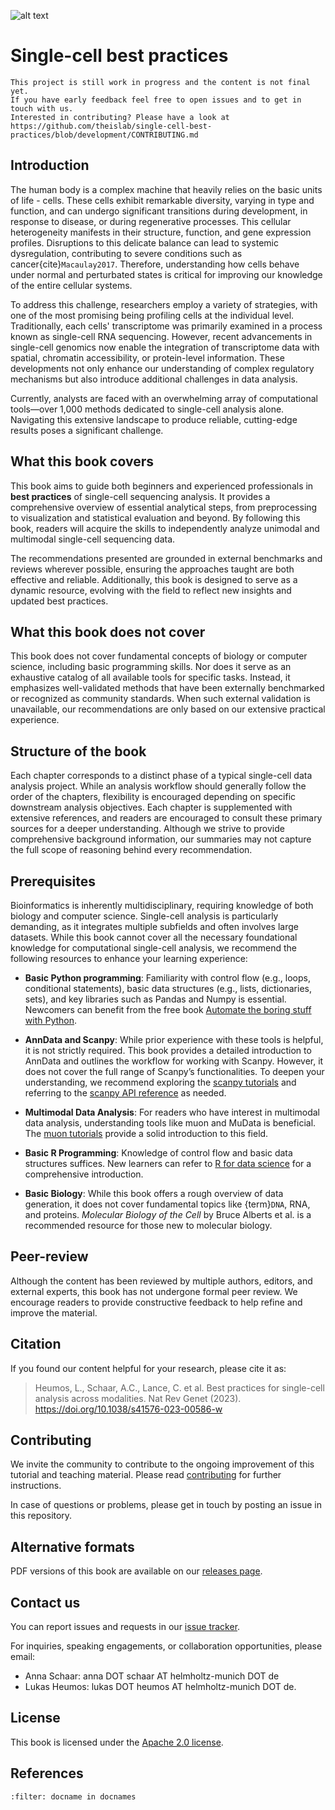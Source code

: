 ![alt text](_static/images/title.png "Title")

<div style="page-break-after: always;"></div>

# Single-cell best practices

```{warning}
This project is still work in progress and the content is not final yet.
If you have early feedback feel free to open issues and to get in touch with us.
Interested in contributing? Please have a look at https://github.com/theislab/single-cell-best-practices/blob/development/CONTRIBUTING.md
```

## Introduction

The human body is a complex machine that heavily relies on the basic units of life - cells. These cells exhibit remarkable diversity, varying in type and function, and can undergo significant transitions during development, in response to disease, or during regenerative processes. This cellular heterogeneity manifests in their structure, function, and gene expression profiles. Disruptions to this delicate balance can lead to systemic dysregulation, contributing to severe conditions such as cancer{cite}`Macaulay2017`. Therefore, understanding how cells behave under normal and perturbated states is critical for improving our knowledge of the entire cellular systems.

To address this challenge, researchers employ a variety of strategies, with one of the most promising being profiling cells at the individual level. Traditionally, each cells' transcriptome was primarily examined in a process known as single-cell RNA sequencing. However, recent advancements in single-cell genomics now enable the integration of transcriptome data with spatial, chromatin accessibility, or protein-level information. These developments not only enhance our understanding of complex regulatory mechanisms but also introduce additional challenges in data analysis.

Currently, analysts are faced with an overwhelming array of computational tools—over 1,000 methods dedicated to single-cell analysis alone. Navigating this extensive landscape to produce reliable, cutting-edge results poses a significant challenge.

## What this book covers

This book aims to guide both beginners and experienced professionals in **best practices** of single-cell sequencing analysis. It provides a comprehensive overview of essential analytical steps, from preprocessing to visualization and statistical evaluation and beyond. By following this book, readers will acquire the skills to independently analyze unimodal and multimodal single-cell sequencing data.

The recommendations presented are grounded in external benchmarks and reviews wherever possible, ensuring the approaches taught are both effective and reliable. Additionally, this book is designed to serve as a dynamic resource, evolving with the field to reflect new insights and updated best practices.

## What this book does not cover

This book does not cover fundamental concepts of biology or computer science, including basic programming skills. Nor does it serve as an exhaustive catalog of all available tools for specific tasks. Instead, it emphasizes well-validated methods that have been externally benchmarked or recognized as community standards. When such external validation is unavailable, our recommendations are only based on our extensive practical experience.

## Structure of the book

Each chapter corresponds to a distinct phase of a typical single-cell data analysis project. While an analysis workflow should generally follow the order of the chapters, flexibility is encouraged depending on specific downstream analysis objectives. Each chapter is supplemented with extensive references, and readers are encouraged to consult these primary sources for a deeper understanding. Although we strive to provide comprehensive background information, our summaries may not capture the full scope of reasoning behind every recommendation.

## Prerequisites

Bioinformatics is inherently multidisciplinary, requiring knowledge of both biology and computer science. Single-cell analysis is particularly demanding, as it integrates multiple subfields and often involves large datasets. While this book cannot cover all the necessary foundational knowledge for computational single-cell analysis, we recommend the following resources to enhance your learning experience:

- **Basic Python programming**: Familiarity with control flow (e.g., loops, conditional statements), basic data structures (e.g., lists, dictionaries, sets), and key libraries such as Pandas and Numpy is essential. Newcomers can benefit from the free book [Automate the boring stuff with Python](https://automatetheboringstuff.com/).

- **AnnData and Scanpy**: While prior experience with these tools is helpful, it is not strictly required. This book provides a detailed introduction to AnnData and outlines the workflow for working with Scanpy. However, it does not cover the full range of Scanpy’s functionalities. To deepen your understanding, we recommend exploring the [scanpy tutorials](https://scanpy.readthedocs.io/en/stable/tutorials.html) and referring to the [scanpy API reference](https://scanpy.readthedocs.io/en/stable/api.html) as needed.

- **Multimodal Data Analysis**: For readers who have interest in multimodal data analysis, understanding tools like muon and MuData is beneficial. The [muon tutorials](https://muon-tutorials.readthedocs.io/en/latest/) provide a solid introduction to this field.

- **Basic R Programming**: Knowledge of control flow and basic data structures suffices. New learners can refer to [R for data science](https://r4ds.had.co.nz/) for a comprehensive introduction.

- **Basic Biology**: While this book offers a rough overview of data generation, it does not cover fundamental topics like {term}`DNA`, RNA, and proteins. _Molecular Biology of the Cell_ by Bruce Alberts et al. is a recommended resource for those new to molecular biology.

## Peer-review

Although the content has been reviewed by multiple authors, editors, and external experts, this book has not undergone formal peer review. We encourage readers to provide constructive feedback to help refine and improve the material.

## Citation

If you found our content helpful for your research, please cite it as:

> Heumos, L., Schaar, A.C., Lance, C. et al. Best practices for single-cell analysis across modalities. Nat Rev Genet (2023). https://doi.org/10.1038/s41576-023-00586-w

## Contributing

We invite the community to contribute to the ongoing improvement of this tutorial and teaching material. Please read [contributing](https://github.com/theislab/single-cell-best-practices/blob/development/CONTRIBUTING.md) for further instructions.

In case of questions or problems, please get in touch by posting an issue in this repository.

## Alternative formats

PDF versions of this book are available on our [releases page](https://github.com/theislab/single-cell-best-practices/releases).

## Contact us

You can report issues and requests in our [issue tracker](https://github.com/theislab/single-cell-best-practices/issues).

For inquiries, speaking engagements, or collaboration opportunities, please email:

- Anna Schaar: anna DOT schaar AT helmholtz-munich DOT de
- Lukas Heumos: lukas DOT heumos AT helmholtz-munich DOT de.

## License

This book is licensed under the [Apache 2.0 license](https://github.com/theislab/single-cell-best-practices/blob/development/LICENSE).

## References

```{bibliography}
:filter: docname in docnames
```
